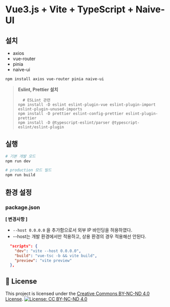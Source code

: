 # Vue3.js + Vite + TypeScript + Naive-UI


## 설치
- axios
- vue-router
- pinia
- naive-ui

```bash
npm install axios vue-router pinia naive-ui
```

> **Eslint, Prettier 설치**
> ```
>   # ESLint 관련
> npm install -D eslint eslint-plugin-vue eslint-plugin-import eslint-plugin-unused-imports
> npm install -D prettier eslint-config-prettier eslint-plugin-prettier
> npm install -D @typescript-eslint/parser @typescript-eslint/eslint-plugin
> ```
> 
>

## 실행
```bash
# 기본 개발 모드
npm run dev

# production 모드 빌드
npm run build
```

## 환경 설정
### package.json

**[ 변경사항 ]**  
* `--host 0.0.0.0` 을 추가함으로서 외부 IP 바인딩을 허용하였다.
* --host는 개발 환경에서만 적용하고, 상용 환경의 경우 적용해선 안된다.

```json
  "scripts": {
    "dev": "vite --host 0.0.0.0",
    "build": "vue-tsc -b && vite build",
    "preview": "vite preview"
  },
```


## 📄 License

This project is licensed under the [Creative Commons BY-NC-ND 4.0 License](https://creativecommons.org/licenses/by-nc-nd/4.0/).
[![License: CC BY-NC-ND 4.0](https://img.shields.io/badge/License-BY--NC--ND%204.0-lightgrey.svg)](https://creativecommons.org/licenses/by-nc-nd/4.0/)

